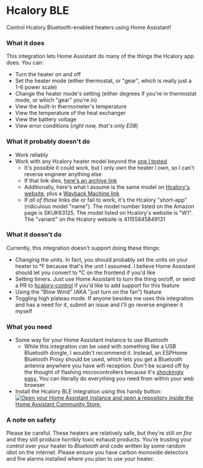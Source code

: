 # Hcalory BLE
Control Hcalory Bluetooth-enabled heaters using Home Assistant!

### What it does
This integration lets Home Assistant do many of the things the Hcalory app does. You can:
* Turn the heater on and off
* Set the heater mode (either thermostat, or "gear", which is really just a 1-6 power scale)
* Change the heater mode's setting (either degrees if you're in thermostat mode, or which "gear" you're in)
* View the built-in thermometer's temperature
* View the temperature of the heat exchanger
* View the battery voltage
* View error conditions (*right now, that's only E08*)

### What it probably doesn't do
* Work reliably
* Work with any Hcalory heater model beyond the [one I tested](https://www.amazon.com/gp/product/B0D4529QY2)
    * It's possible it could work, but I only own the heater I own, so I can't reverse engineer anything else
    * If that link dies, [here's an archive link](https://web.archive.org/web/20241125231404/https://www.amazon.com/gp/product/B0D4529QY2)
    * Additionally, here's what I assume is the same model on [Hcalory's website](https://hcalory.com/collections/diesel-heater/products/w1-diesel-heater-handy-se-8kw-12v-all-in-one-bluetooth?variant=41155845849131), plus a [Wayback Machine link](https://web.archive.org/web/20241125231708/https://hcalory.com/collections/diesel-heater/products/w1-diesel-heater-handy-se-8kw-12v-all-in-one-bluetooth?variant=41155845849131)
    * If _all of those_ links die or fail to work, it's the Hcalory "short-app" (ridiculous model "name"). The model number listed on the Amazon page is SKUK63125. The model listed on Hcalory's website is "W1". The "variant" on the Hcalory website is 41155845849131

### What it doesn't do
Currently, this integration doesn't support doing these things:
* Changing the units. In fact, you should probably set the units on your heater to °F because that's the unit I assumed. I believe Home Assistant should let you convert to °C on the frontend if you'd like
* Setting timers. Just use Home Assistant to turn the thing on/off, or send a PR to [hcalory-control](https://github.com/evanfoster/hcalory-control/) if you'd like to add support for this feature
* Using the "Blow Wind" (AKA "just turn on the fan") feature
* Toggling high plateau mode. If anyone besides me uses this integration and has a need for it, submit an issue and I'll go reverse engineer it myself

### What you need
* Some way for your Home Assistant instance to use Bluetooth
    * While this integration _can_ be used with something like a USB Bluetooth dongle, I wouldn't recommend it. Instead, an ESPHome Bluetooth Proxy should be used, which lets you get a Bluetooth antenna anywhere you have wifi reception. Don't be scared off by the thought of flashing microcontrollers because it's [shockingly easy.](https://esphome.io/projects/index.html) You can literally do everything you need from within your web browser
* Install the Hcalory BLE integration using this handy button: [![Open your Home Assistant instance and open a repository inside the Home Assistant Community Store.](https://my.home-assistant.io/badges/hacs_repository.svg)](https://my.home-assistant.io/redirect/hacs_repository/?owner=evanfoster&repository=https%3A%2F%2Fgithub.com%2Fevanfoster%2Fhcalory-ble&category=Integration)

### A note on safety
Please be careful. These heaters are relatively safe, but they're still _on fire_ and they still produce horribly toxic exhaust products. You're trusting your control over your heater to _Bluetooth_ and code written by some random idiot on the internet. Please ensure you have carbon monoxide detectors and fire alarms installed where you plan to use your heater.
